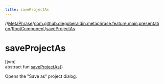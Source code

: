 ```yaml
---
title: saveProjectAs
---
```

//[MetaPhrase](../../../index.html)/[com.github.diegoberaldin.metaphrase.feature.main.presentation](../index.html)/[RootComponent](index.html)/[saveProjectAs](save-project-as.html)



# saveProjectAs



[jvm]\
abstract fun [saveProjectAs](save-project-as.html)()



Opens the &quot;Save as&quot; project dialog.




